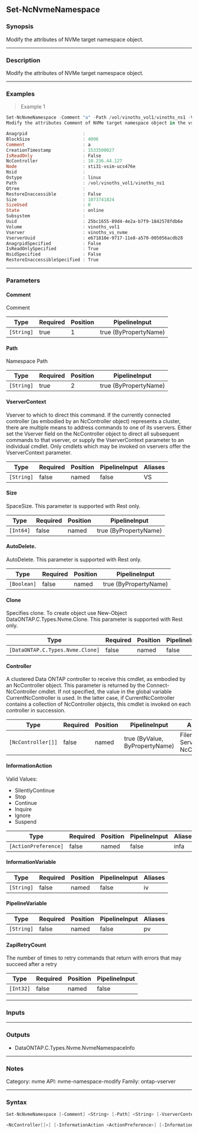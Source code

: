 Set-NcNvmeNamespace
-------------------

### Synopsis
Modify the attributes of NVMe target namespace object.

---

### Description

Modify the attributes of NVMe target namespace object.

---

### Examples
> Example 1

```PowerShell
Set-NcNvmeNamespace -Comment "a" -Path /vol/vinoths_vol1/vinoths_ns1 -VserverContext vinoths_vs_nvme
Modify the attributes Comment of NVMe target namespace object in the vserver vinoths_vs_name.

Anagrpid                     :
BlockSize                    : 4096
Comment                      : a
CreationTimestamp            : 1533500027
IsReadOnly                   : False
NcController                 : 10.236.44.127
Node                         : sti31-vsim-ucs476e
Nsid                         :
Ostype                       : linux
Path                         : /vol/vinoths_vol1/vinoths_ns1
Qtree                        :
RestoreInaccessible          : False
Size                         : 1073741824
SizeUsed                     : 0
State                        : online
Subsystem                    :
Uuid                         : 25bc1655-89d4-4e2a-b7f9-1842578fdb6e
Volume                       : vinoths_vol1
Vserver                      : vinoths_vs_nvme
VserverUuid                  : e671810e-9717-11e8-a570-005056acdb28
AnagrpidSpecified            : False
IsReadOnlySpecified          : True
NsidSpecified                : False
RestoreInaccessibleSpecified : True

```

---

### Parameters
#### **Comment**
Comment

|Type      |Required|Position|PipelineInput        |
|----------|--------|--------|---------------------|
|`[String]`|true    |1       |true (ByPropertyName)|

#### **Path**
Namespace Path

|Type      |Required|Position|PipelineInput        |
|----------|--------|--------|---------------------|
|`[String]`|true    |2       |true (ByPropertyName)|

#### **VserverContext**
Vserver to which to direct this command.  If the currently connected controller (as embodied by an NcController object) represents a cluster, there are multiple means to address commands to one of its vservers.  Either set the Vserver field on the NcController object to direct all subsequent commands to that vserver, or supply the VserverContext parameter to an individual cmdlet.  Only cmdlets which may be invoked on vservers offer the VserverContext parameter.

|Type      |Required|Position|PipelineInput|Aliases|
|----------|--------|--------|-------------|-------|
|`[String]`|false   |named   |false        |VS     |

#### **Size**
SpaceSize. This parameter is supported with Rest only.

|Type     |Required|Position|PipelineInput        |
|---------|--------|--------|---------------------|
|`[Int64]`|false   |named   |true (ByPropertyName)|

#### **AutoDelete.**
AutoDelete. This parameter is supported with Rest only.

|Type       |Required|Position|PipelineInput        |
|-----------|--------|--------|---------------------|
|`[Boolean]`|false   |named   |true (ByPropertyName)|

#### **Clone**
Specifies clone. To create object use New-Object DataONTAP.C.Types.Nvme.Clone. This parameter is supported with Rest only.

|Type                            |Required|Position|PipelineInput|
|--------------------------------|--------|--------|-------------|
|`[DataONTAP.C.Types.Nvme.Clone]`|false   |named   |false        |

#### **Controller**
A clustered Data ONTAP controller to receive this cmdlet, as embodied by an NcController object. This parameter is returned by the Connect-NcController cmdlet.  If not specified, the value in the global variable CurrentNcController is used. In the latter case, if CurrentNcController contains a collection of NcController objects, this cmdlet is invoked on each controller in succession.

|Type              |Required|Position|PipelineInput                 |Aliases                          |
|------------------|--------|--------|------------------------------|---------------------------------|
|`[NcController[]]`|false   |named   |true (ByValue, ByPropertyName)|Filer<br/>Server<br/>NcController|

#### **InformationAction**

Valid Values:

* SilentlyContinue
* Stop
* Continue
* Inquire
* Ignore
* Suspend

|Type                |Required|Position|PipelineInput|Aliases|
|--------------------|--------|--------|-------------|-------|
|`[ActionPreference]`|false   |named   |false        |infa   |

#### **InformationVariable**

|Type      |Required|Position|PipelineInput|Aliases|
|----------|--------|--------|-------------|-------|
|`[String]`|false   |named   |false        |iv     |

#### **PipelineVariable**

|Type      |Required|Position|PipelineInput|Aliases|
|----------|--------|--------|-------------|-------|
|`[String]`|false   |named   |false        |pv     |

#### **ZapiRetryCount**
The number of times to retry commands that return with errors that may succeed after a retry

|Type     |Required|Position|PipelineInput|
|---------|--------|--------|-------------|
|`[Int32]`|false   |named   |false        |

---

### Inputs

---

### Outputs
* DataONTAP.C.Types.Nvme.NvmeNamespaceInfo

---

### Notes
Category: nvme
API: nvme-namespace-modify
Family: ontap-vserver

---

### Syntax
```PowerShell
Set-NcNvmeNamespace [-Comment] <String> [-Path] <String> [-VserverContext <String>] [-Size <Int64>] [-AutoDelete. <Boolean>] [-Clone <DataONTAP.C.Types.Nvme.Clone>] [-Controller 
```
```PowerShell
<NcController[]>] [-InformationAction <ActionPreference>] [-InformationVariable <String>] [-PipelineVariable <String>] [-ZapiRetryCount <Int32>] [<CommonParameters>]
```
